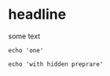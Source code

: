 # headline

some text

```bash,hide,prepare=one
echo 'one'
```

```bash,use=one,exec
echo 'with hidden preprare'
```